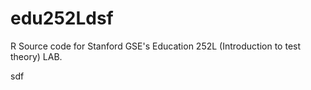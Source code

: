 # edu252Ldsf
R Source code for Stanford GSE's Education 252L (Introduction to test theory) LAB.

sdf
